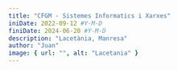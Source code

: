 ```yaml
---
title: "CFGM - Sistemes Informatics i Xarxes"
iniDate: 2022-09-12 #Y-M-D
finiDate: 2024-06-20 #Y-M-D
description: "Lacetània, Manresa"
author: "Juan"
image: { url: "", alt: "Lacetania" }
---
```

